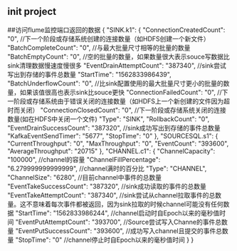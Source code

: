 ## init project



##访问flume监控端口返回的数据
{
	"SINK.k1": {
		"ConnectionCreatedCount": "0",      //下一个阶段或存储系统创建的连接数量（如HDFS创建一个新文件）
		"BatchCompleteCount": "0",          //与最大批量尺寸相等的批量的数量
		"BatchEmptyCount": "0",             //空的批量的数量，如果数量很大表示souce写数据比sink清理数据慢速度慢很多
		"EventDrainAttemptCount": "387340", //sink尝试写出到存储的事件总数量
		"StartTime": "1562833986439",
		"BatchUnderflowCount": "0",         //比sink配置使用的最大批量尺寸更小的批量的数量，如果该值很高也表示sink比souce更快
		"ConnectionFailedCount": "0",       //下一阶段或存储系统由于错误关闭的连接数量（如HDFS上一个新创建的文件因为超时而关闭）
		"ConnectionClosedCount": "0",       //下一阶段或存储系统关闭的连接数量(如在HDFS中关闭一个文件)
		"Type": "SINK",
		"RollbackCount": "0",
		"EventDrainSuccessCount": "387320", //sink成功写出到存储的事件总数量
		"KafkaEventSendTimer": "5677",
		"StopTime": "0"
	},
	"SOURCESQL.s1": {
		"CurrentThroughput": "0",
		"MaxThroughput": "0",
		"EventCount": "393600",
		"AverageThroughput": "20715"
	},
	"CHANNEL.c1": {
		"ChannelCapacity": "100000",                  //channel的容量
		"ChannelFillPercentage": "6.279999999999999", //channel满时的百分比
		"Type": "CHANNEL",                            
		"ChannelSize": "6280",                        //目前channel中事件的总数量
		"EventTakeSuccessCount": "387320",            //sink成功读取的事件的总数量
		"EventTakeAttemptCount": "387340",            //sink尝试从channel拉取事件的总数量。这不意味着每次事件都被返回，因为sink拉取的时候channel可能没有任何数据
		"StartTime": "1562833986244",                 //channel启动时自Epoch以来的毫秒值时间
		"EventPutAttemptCount": "393700",             //Source尝试写入Channe的事件总数量
		"EventPutSuccessCount": "393600",             //成功写入channel且提交的事件总数量
		"StopTime": "0"                               //channel停止时自Epoch以来的毫秒值时间
	}
}